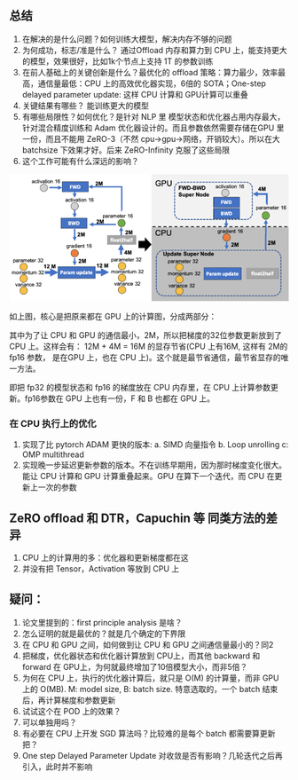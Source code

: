 ## 总结
1. 在解决的是什么问题？如何训练大模型，解决内存不够的问题
2. 为何成功，标志/准是什么？ 通过Offload 内存和算力到 CPU 上，能支持更大的模型，效果很好，比如1k个节点上支持 1T 的参数训练
3. 在前人基础上的关键创新是什么？最优化的 offload 策略：算力最少，效率最高，通信量最低：CPU 上的高效优化器实现，6倍的 SOTA；One-step delayed parameter update: 这样 CPU 计算和 GPU计算可以重叠
4. 关键结果有哪些？ 能训练更大的模型
5. 有哪些局限性？如何优化？是针对 NLP 里 模型状态和优化器占用内存最大，针对混合精度训练和 Adam 优化器设计的。而且参数依然需要存储在GPU 里一份，而且不能用 ZeRO-3（不然 cpu->gpu->网络，开销较大）。所以在大 batchsize 下效果才好。后来 ZeRO-Infinity 克服了这些局限
6. 这个工作可能有什么深远的影响？


![](./imgs/ZeRO-offload.png)

如上图，核心是把原来都在 GPU 上的计算图，分成两部分：

其中为了让 CPU 和 GPU 的通信最小，2M，所以把梯度的32位参数更新放到了 CPU 上。这样会有： 12M + 4M = 16M 的显存节省(CPU 上有16M, 这样有 2M的fp16 参数， 是在GPU 上，也在 CPU 上)。这个就是最节省通信，最节省显存的唯一方法。

即把 fp32 的模型状态和 fp16 的梯度放在 CPU 内存里，在 CPU 上计算参数更新。fp16参数在 GPU 上也有一份，F 和  B 也都在 GPU 上。

### 在 CPU 执行上的优化

1. 实现了比 pytorch ADAM 更快的版本: a. SIMD 向量指令 b. Loop unrolling c: OMP multithread
2. 实现晚一步延迟更新参数的版本。不在训练早期用，因为那时梯度变化很大。能让 CPU 计算和 GPU 计算重叠起来。GPU 在算下一个迭代，而 CPU 在更新上一次的参数

## ZeRO offload 和 DTR，Capuchin 等 同类方法的差异
1. CPU 上的计算用的多：优化器和更新梯度都在这
2. 并没有把 Tensor，Activation 等放到 CPU 上

## 疑问：
1. 论文里提到的：first principle analysis 是啥？
2. 怎么证明的就是最优的？就是几个确定的下界限
3. 在 CPU 和 GPU 之间，如何做到让 CPU 和 GPU 之间通信量最小的？同2
4. 把梯度，优化器状态和优化器计算放到 CPU上，而其他 backward 和 forward 在 GPU上，为何就最终增加了10倍模型大小，而非5倍？
5. 为何在 CPU 上，执行的优化器计算后，就只是 O(M) 的计算量，而非 GPU 上的 O(MB). M: model size, B: batch size. 特意选取的，一个 batch 结束后，再计算梯度和参数更新
6. 试试这个在 POD 上的效果？
7. 可以单独用吗？
8. 有必要在 CPU 上开发 SGD 算法吗？比较难的是每个 batch 都需要算更新把？
9. One step Delayed Parameter Update 对收敛是否有影响？几轮迭代之后再引入，此时并不影响

